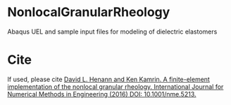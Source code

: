 # NonlocalGranularRheology
Abaqus UEL and sample input files for modeling of dielectric elastomers

# Cite
If used, please cite <a href="http://onlinelibrary.wiley.com/doi/10.1002/nme.5213/abstract">David L. Henann and Ken Kamrin. A finite-element implementation of the nonlocal granular rheology. International Journal for Numerical Methods in Engineering (2016) DOI: 10.1001/nme.5213.</a>
